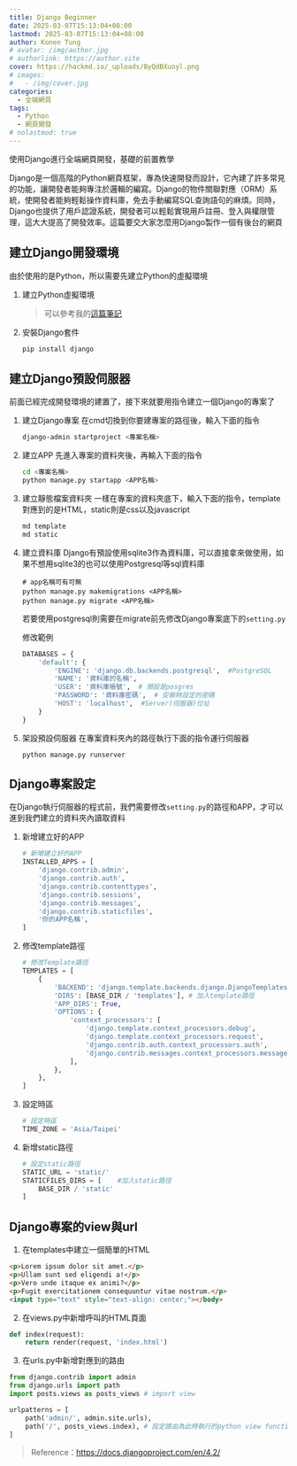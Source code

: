```yaml
---
title: Django Beginner
date: 2025-03-07T15:13:04+08:00
lastmod: 2025-03-07T15:13:04+08:00
author: Konen Tung
# avatar: /img/author.jpg
# authorlink: https://author.site
cover: https://hackmd.io/_uploads/ByQdBXuoyl.png
# images:
#   - /img/cover.jpg
categories:
  - 全端網頁
tags:
  - Python
  - 網頁開發
# nolastmod: true
---
```


使用Django進行全端網頁開發，基礎的前置教學

<!--more-->

Django是一個高階的Python網頁框架，專為快速開發而設計，它內建了許多常見的功能，讓開發者能夠專注於邏輯的編寫。Django的物件關聯對應（ORM）系統，使開發者能夠輕鬆操作資料庫，免去手動編寫SQL查詢語句的麻煩。同時，Django也提供了用戶認證系統，開發者可以輕鬆實現用戶註冊、登入與權限管理，這大大提高了開發效率。這篇要交大家怎麼用Django製作一個有後台的網頁

## 建立Django開發環境

由於使用的是Python，所以需要先建立Python的虛擬環境

1. 建立Python虛擬環境
    > 可以參考我的[這篇筆記](https://hackmd.io/@konentung/Python#Python-Venv)

2. 安裝Django套件
    ```bash
    pip install django
    ```

## 建立Django預設伺服器

前面已經完成開發環境的建置了，接下來就要用指令建立一個Django的專案了

1. 建立Django專案
    在cmd切換到你要建專案的路徑後，輸入下面的指令
    ```bash
    django-admin startproject <專案名稱>
    ```

2. 建立APP
    先進入專案的資料夾後，再輸入下面的指令
    ```bash
    cd <專案名稱>
    python manage.py startapp <APP名稱>
    ```

3. 建立靜態檔案資料夾
    一樣在專案的資料夾底下，輸入下面的指令，template對應到的是HTML，static則是css以及javascript
    ```bash
    md template
    md static
    ```

4. 建立資料庫
    Django有預設使用sqlite3作為資料庫，可以直接拿來做使用，如果不想用sqlite3的也可以使用Postgresql等sql資料庫
    ```shell
    # app名稱可有可無
    python manage.py makemigrations <APP名稱> 
    python manage.py migrate <APP名稱>
    ```
    若要使用postgresql則需要在migrate前先修改Django專案底下的`setting.py`

    修改範例
    ```python
    DATABASES = {
        'default': {
            'ENGINE': 'django.db.backends.postgresql',  #PostgreSQL
            'NAME': '資料庫的名稱',
            'USER': '資料庫帳號',  # 預設是posgres
            'PASSWORD': '資料庫密碼',  # 安裝時設定的密碼
            'HOST': 'localhost',  #Server(伺服器)位址
        }
    }
    ```
    
5. 架設預設伺服器
    在專案資料夾內的路徑執行下面的指令運行伺服器
    ```shell
    python manage.py runserver
    ```

## Django專案設定
在Django執行伺服器的程式前，我們需要修改`setting.py`的路徑和APP，才可以進到我們建立的資料夾內讀取資料

1. 新增建立好的APP
    ```python
    # 新增建立好的APP
    INSTALLED_APPS = [
        'django.contrib.admin',
        'django.contrib.auth',
        'django.contrib.contenttypes',
        'django.contrib.sessions',
        'django.contrib.messages',
        'django.contrib.staticfiles',
        '你的APP名稱',
    ]
    ```

2. 修改template路徑
    ```python
    # 修改Template路徑
    TEMPLATES = [
        {
            'BACKEND': 'django.template.backends.django.DjangoTemplates',
            'DIRS': [BASE_DIR / 'templates'], # 加入template路徑
            'APP_DIRS': True,
            'OPTIONS': {
                'context_processors': [
                    'django.template.context_processors.debug',
                    'django.template.context_processors.request',
                    'django.contrib.auth.context_processors.auth',
                    'django.contrib.messages.context_processors.messages',
                ],
            },
        },
    ]
    ```
    
3. 設定時區
    ```python
    # 設定時區
    TIME_ZONE = 'Asia/Taipei'
    ```
    
4. 新增static路徑
    ```python
    # 設定static路徑
    STATIC_URL = 'static/'
    STATICFILES_DIRS = [    #加入static路徑
        BASE_DIR / 'static' 
    ]
    ```

## Django專案的view與url

1. 在templates中建立一個簡單的HTML
```html
<p>Lorem ipsum dolor sit amet.</p>
<p>Ullam sunt sed eligendi a!</p>
<p>Vero unde itaque ex animi?</p>
<p>Fugit exercitationem consequuntur vitae nostrum.</p>
<input type="text" style="text-align: center;"></body>
```

2. 在views.py中新增呼叫的HTML頁面
```python
def index(request):
    return render(request, 'index.html')
```

3. 在urls.py中新增對應到的路由
```python
from django.contrib import admin
from django.urls import path
import posts.views as posts_views # import view

urlpatterns = [
    path('admin/', admin.site.urls),
    path('/', posts_views.index), # 設定路由為此時執行的python view function
]
```

> Reference：https://docs.djangoproject.com/en/4.2/